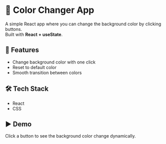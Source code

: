 # 🎨 Color Changer App

A simple React app where you can change the background color by clicking buttons.  
Built with **React + useState**.

## 🚀 Features
- Change background color with one click
- Reset to default color
- Smooth transition between colors

## 🛠️ Tech Stack
- React
- CSS

## ▶️ Demo
Click a button to see the background color change dynamically.
